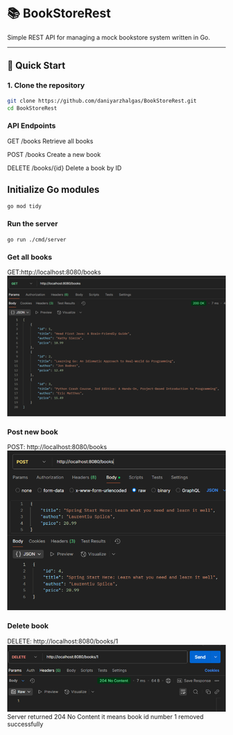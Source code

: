 # 📚 BookStoreRest

Simple REST API for managing a mock bookstore system written in Go.

---
## 🚀 Quick Start

### 1. Clone the repository

```bash
git clone https://github.com/daniyarzhalgas/BookStoreRest.git
cd BookStoreRest

```
### API Endpoints

GET	/books	Retrieve all books 

POST	/books	Create a new book

DELETE	/books/{id}	Delete a book by ID


## Initialize Go modules
```
go mod tidy
```
### Run the server
``
go run ./cmd/server
``
### Get all books
GET:http://localhost:8080/books
![img.png](img.png)
### Post new book
POST: http://localhost:8080/books
![img_1.png](img_1.png)
### Delete book 
DELETE: http://localhost:8080/books/1
![img_2.png](img_2.png)
Server returned 204 No Content it means book id number 1 removed successfully
